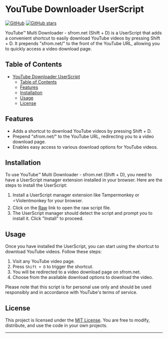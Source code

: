 # YouTube Downloader UserScript

[![GitHub](https://img.shields.io/github/license/arncv/UserScripts)](https://github.com/arncv/UserScripts/blob/main/LICENSE)
[![GitHub stars](https://img.shields.io/github/stars/arncv/UserScripts?style=social)](https://github.com/arncv/UserScripts/stargazers)

YouTube™ Multi Downloader - sfrom.net (Shift + D) is a UserScript that adds a convenient shortcut to easily download YouTube videos by pressing Shift + D. It prepends "sfrom.net/" to the front of the YouTube URL, allowing you to quickly access a video download page.

## Table of Contents

- [YouTube Downloader UserScript](#youtube-downloader-userscript)
  - [Table of Contents](#table-of-contents)
  - [Features](#features)
  - [Installation](#installation)
  - [Usage](#usage)
  - [License](#license)

## Features

- Adds a shortcut to download YouTube videos by pressing Shift + D.
- Prepend "sfrom.net/" to the YouTube URL, redirecting you to a video download page.
- Enables easy access to various download options for YouTube videos.

## Installation

To use YouTube™ Multi Downloader - sfrom.net (Shift + D), you need to have a UserScript manager extension installed in your browser. Here are the steps to install the UserScript:

1. Install a UserScript manager extension like Tampermonkey or ⭐Violentmonkey for your browser.
2. Click on the [Raw](https://greasyfork.org/en/scripts/475514-youtube-multi-downloader-sfrom-net-shift-d) link to open the raw script file.
3. The UserScript manager should detect the script and prompt you to install it. Click "Install" to proceed.

## Usage

Once you have installed the UserScript, you can start using the shortcut to download YouTube videos. Follow these steps:

1. Visit any YouTube video page.
2. Press ```Shift + D``` to trigger the shortcut.
3. You will be redirected to a video download page on sfrom.net.
4. Choose from the available download options to download the video.

Please note that this script is for personal use only and should be used responsibly and in accordance with YouTube's terms of service.

## License

This project is licensed under the [MIT License](/LICENSE). You are free to modify, distribute, and use the code in your own projects.

---
